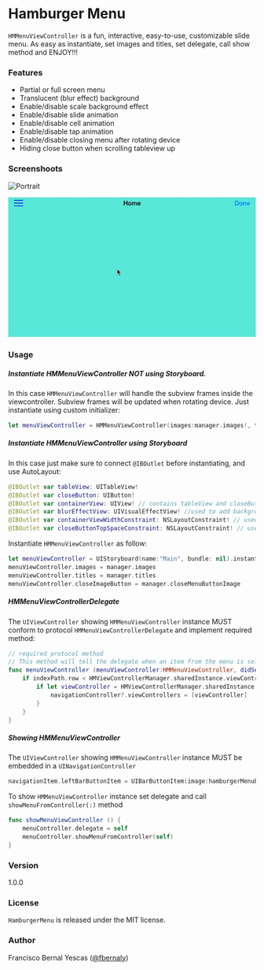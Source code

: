 # Hamburger Menu

`HMMenuViewController` is a fun, interactive, easy-to-use, customizable slide menu. As easy as instantiate, set images and titles, set delegate, call show method and ENJOY!!!

### Features

* Partial or full screen menu
* Translucent (blur effect) background
* Enable/disable scale background effect 
* Enable/disable slide animation
* Enable/disable cell animation
* Enable/disable tap animation
* Enable/disable closing menu after rotating device
* Hiding close button when scrolling tableview up

### Screenshoots

![Portrait](HMPortrait.gif)

![Landscape](HMLandscape.gif)

### Usage

##### Instantiate HMMenuViewController NOT using Storyboard. 

In this case `HMMenuViewController` will handle the subview frames inside the viewcontroller. Subview frames will be updated when rotating device. Just instantiate using custom initializer:

```swift
let menuViewController = HMMenuViewController(images:manager.images!, titles:manager.titles!, closeImageButton:manager.closeMenuButtonImage!)
```

##### Instantiate HMMenuViewController using Storyboard

In this case just make sure to connect `@IBOutlet` before instantiating, and use AutoLayout:

```swift
@IBOutlet var tableView: UITableView!
@IBOutlet var closeButton: UIButton!
@IBOutlet var containerView: UIView! // contains tableView and closeButton, added as a subView of self.view
@IBOutlet var blurEffectView: UIVisualEffectView! //used to add background blur effect
@IBOutlet var containerViewWidthConstraint: NSLayoutConstraint! // used to animate containerView sliding
@IBOutlet var closeButtonTopSpaceConstraint: NSLayoutConstraint! // used to animate hiding closeButton when scrolling tableView up
```

Instantiate `HMMenuViewController` as follow:

```swift
let menuViewController = UIStoryboard(name:"Main", bundle: nil).instantiateViewControllerWithIdentifier("MenuController") as! HMMenuViewController
menuViewController.images = manager.images
menuViewController.titles = manager.titles
menuViewController.closeImageButton = manager.closeMenuButtonImage
```

##### HMMenuViewControllerDelegate

The `UIViewController` showing `HMMenuViewController` instance MUST conform to protocol `HMMenuViewControllerDelegate` and implement required method:

```swift
// required protocol method
// This method will tell the delegate when an item from the menu is selected.
func menuViewController (menuViewController:HMMenuViewController, didSelectItemAtIndexPath indexPath:NSIndexPath) {
    if indexPath.row < HMViewControllerManager.sharedInstance.viewControllers?.count {
        if let viewController = HMViewControllerManager.sharedInstance.viewControllers?.objectAtIndex(indexPath.row) as? UIViewController {
            navigationController?.viewControllers = [viewController]
        }
    }
}
```

##### Showing HMMenuViewController

The `UIViewController` showing `HMMenuViewController` instance MUST be embedded in a `UINavigationController`

```swift
navigationItem.leftBarButtonItem = UIBarButtonItem(image:hamburgerMenuButtonImage, style:.Plain, target:self, action:"showMenuViewController")
```

To show `HMMenuViewController` instance set delegate and call `showMenuFromController(:)` method

```swift
func showMenuViewController () {
    menuController.delegate = self
    menuController.showMenuFromController(self)
}
```

### Version

1.0.0

### License

`HamburgerMenu` is released under the MIT license.

### Author

Francisco Bernal Yescas ([@fbernaly](http://twitter.com/fbernaly))
